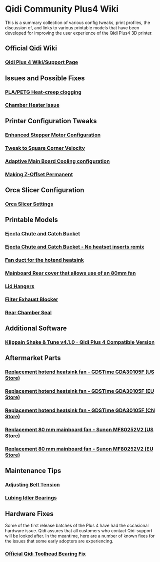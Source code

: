 # Qidi Community Plus4 Wiki

This is a summary collection of various config tweaks, print profiles, the discussion of, and
links to various printable models that have been developed for improving the user experience
of the Qidi Plus4 3D printer.


## Official Qidi Wiki

### [Qidi Plus 4 Wiki/Support Page](https://wiki.qidi3d.com/en/PLUS4)


## Issues and Possible Fixes

### [PLA/PETG Heat-creep clogging](./content/nozzle-clogging-tips)

### [Chamber Heater Issue](./content/chamber-heater-issue)


## Printer Configuration Tweaks

### [Enhanced Stepper Motor Configuration](./content/stepper-motor-tweaks)

### [Tweak to Square Corner Velocity](./content/square-corner-velocity)

### [Adaptive Main Board Cooling configuration](./content/adaptive-main-board-cooling)

### [Making Z-Offset Permanent](./content/making-z-offset-permanent)


## Orca Slicer Configuration

### [Orca Slicer Settings](./content/orca-slicer-settings)


## Printable Models

### [Ejecta Chute and Catch Bucket](https://www.thingiverse.com/thing:6789666)

### [Ejecta Chute and Catch Bucket - No heatset inserts remix](https://www.thingiverse.com/thing:6794632)

### [Fan duct for the hotend heatsink](https://www.thingiverse.com/thing:6782612)

### [Mainboard Rear cover that allows use of an 80mm fan](https://www.thingiverse.com/thing:6787302)

### [Lid Hangers](https://www.printables.com/model/1025183-qidi-plus-4-lid-hanger)

### [Filter Exhaust Blocker](https://www.printables.com/model/1037302-qidi-plus-4-filter-exhaust-blocker)

### [Rear Chamber Seal](https://www.printables.com/model/1040774-qidi-plus-4-rear-chamber-cover)

## Additional Software

### [Klippain Shake & Tune v4.1.0 - Qidi Plus 4 Compatible Version](https://github.com/qidi-community/ShakeTune-For-Plus4)


## Aftermarket Parts

### [Replacement hotend heatsink fan - GDSTime GDA30105F (US Store)](https://west3d.com/products/gdstime-dc-24v-30x30x10-axial-fan-24v-gda30105f-dual-ball-bearing-1200rpm-1w-06a-xh2-54)

### [Replacement hotend heatsink fan - GDSTime GDA30105F (EU Store)](https://www.hotend.eu/p/gdstime-axial-fan-sleeve-3010-24v)

### [Replacement hotend heatsink fan - GDSTime GDA30105F (CN Store)](https://www.aliexpress.com/item/1005001769596081.html)

### [Replacement 80 mm mainboard fan - Sunon MF80252V2 (US Store)](https://www.mouser.com/ProductDetail/Sunon/MF80252V2-1000U-A99?qs=EU6FO9ffTweuBOiBDgCHHA%3D%3D)

### [Replacement 80 mm mainboard fan - Sunon MF80252V2 (EU Store)](https://eu.mouser.com/ProductDetail/Sunon/MF80252V2-1000U-A99?qs=EU6FO9ffTweuBOiBDgCHHA%3D%3D)


## Maintenance Tips

### [Adjusting Belt Tension](./content/adjusting-belt-tension)

### [Lubing Idler Bearings](https://drive.google.com/file/d/1_KHpMQJNxle0u21L5dIt-LYLbkvVnGiD/view)


## Hardware Fixes

Some of the first release batches of the Plus 4 have had the occasional hardware issue.
Qidi assures that all customers who contact Qidi support will be looked after.
In the meantime, here are a number of known fixes for the issues that some early adopters are experiencing.

### [Official Qidi Toolhead Bearing Fix](https://drive.google.com/drive/folders/1O0PR0vbxy0Tv7vgcNma1JERQyz9Ir3xW)



